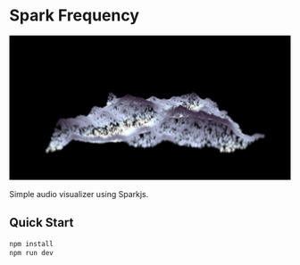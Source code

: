 # Spark Frequency
![Spark Frequency Visualizer](img.gif)


Simple audio visualizer using Sparkjs.  

## Quick Start

```
npm install
npm run dev
```